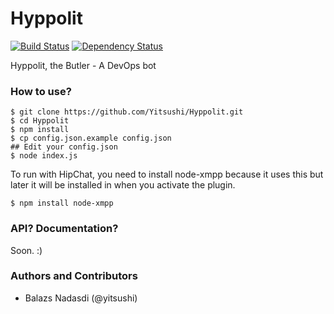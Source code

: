 # Hyppolit

[![Build Status](https://travis-ci.org/Yitsushi/Hyppolit.svg?branch=master)](https://travis-ci.org/Yitsushi/Hyppolit) [![Dependency Status](https://gemnasium.com/Yitsushi/Hyppolit.svg)](https://gemnasium.com/Yitsushi/Hyppolit)

Hyppolit, the Butler - A DevOps bot


### How to use?

    $ git clone https://github.com/Yitsushi/Hyppolit.git
    $ cd Hyppolit
    $ npm install
    $ cp config.json.example config.json
    ## Edit your config.json
    $ node index.js

To run with HipChat, you need to install node-xmpp because it uses this but later it will be installed in when you activate the plugin.

    $ npm install node-xmpp

### API? Documentation?

Soon. :)

### Authors and Contributors

 - Balazs Nadasdi (@yitsushi)
